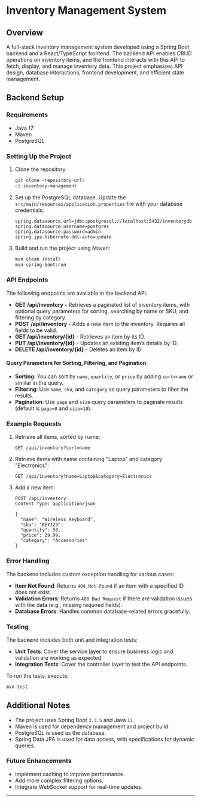 
# Inventory Management System

## Overview
A full-stack inventory management system developed using a Spring Boot backend and a React/TypeScript frontend. The backend API enables CRUD operations on inventory items, and the frontend interacts with this API to fetch, display, and manage inventory data. This project emphasizes API design, database interactions, frontend development, and efficient state management.

## Backend Setup

### Requirements
- Java 17
- Maven
- PostgreSQL

### Setting Up the Project
1. Clone the repository:
    ```bash
    git clone <repository-url>
    cd inventory-management
    ```

2. Set up the PostgreSQL database. Update the `src/main/resources/application.properties` file with your database credentials:
    ```properties
    spring.datasource.url=jdbc:postgresql://localhost:5432/inventorydb
    spring.datasource.username=postgres
    spring.datasource.password=admin
    spring.jpa.hibernate.ddl-auto=update
    ```

3. Build and run the project using Maven:
    ```bash
    mvn clean install
    mvn spring-boot:run
    ```

### API Endpoints
The following endpoints are available in the backend API:

- **GET /api/inventory** - Retrieves a paginated list of inventory items, with optional query parameters for sorting, searching by name or SKU, and filtering by category.
- **POST /api/inventory** - Adds a new item to the inventory. Requires all fields to be valid.
- **GET /api/inventory/{id}** - Retrieves an item by its ID.
- **PUT /api/inventory/{id}** - Updates an existing item’s details by ID.
- **DELETE /api/inventory/{id}** - Deletes an item by ID.

#### Query Parameters for Sorting, Filtering, and Pagination
- **Sorting**: You can sort by `name`, `quantity`, or `price` by adding `sort=name` or similar in the query.
- **Filtering**: Use `name`, `sku`, and `category` as query parameters to filter the results.
- **Pagination**: Use `page` and `size` query parameters to paginate results (default is `page=0` and `size=10`).

### Example Requests
1. Retrieve all items, sorted by name:
    ```http
    GET /api/inventory?sort=name
    ```

2. Retrieve items with name containing "Laptop" and category "Electronics":
    ```http
    GET /api/inventory?name=Laptop&category=Electronics
    ```

3. Add a new item:
    ```http
    POST /api/inventory
    Content-Type: application/json

    {
      "name": "Wireless Keyboard",
      "sku": "KEY123",
      "quantity": 50,
      "price": 29.99,
      "category": "Accessories"
    }
    ```

### Error Handling
The backend includes custom exception handling for various cases:
- **Item Not Found**: Returns `404 Not Found` if an item with a specified ID does not exist.
- **Validation Errors**: Returns `400 Bad Request` if there are validation issues with the data (e.g., missing required fields).
- **Database Errors**: Handles common database-related errors gracefully.

### Testing
The backend includes both unit and integration tests:
- **Unit Tests**: Cover the service layer to ensure business logic and validation are working as expected.
- **Integration Tests**: Cover the controller layer to test the API endpoints.

To run the tests, execute:
```bash
mvn test
```

## Additional Notes
- The project uses Spring Boot `3.3.5` and Java `17`.
- Maven is used for dependency management and project build.
- PostgreSQL is used as the database.
- Spring Data JPA is used for data access, with specifications for dynamic queries.

### Future Enhancements
- Implement caching to improve performance.
- Add more complex filtering options.
- Integrate WebSocket support for real-time updates.

---

